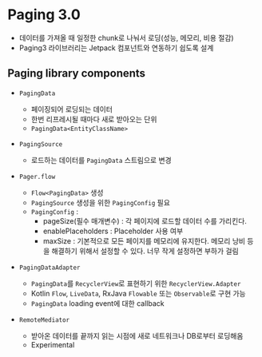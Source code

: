# Paging 3.0
- 데이터를 가져올 때 일정한 chunk로 나눠서 로딩(성능, 메모리, 비용 절감)
- Paging3 라이브러리는 Jetpack 컴포넌트와 연동하기 쉽도록 설계

## Paging library components
- `PagingData` 
  - 페이징되어 로딩되는 데이터
  - 한번 리프레시될 때마다 새로 받아오는 단위
  - `PagingData<EntityClassName>`

- `PagingSource`
  - 로드하는 데이터를 `PagingData` 스트림으로 변경

- `Pager.flow`
  - `Flow<PagingData>` 생성
  - `PagingSource` 생성을 위한 `PagingConfig` 필요
  - `PagingConfig` :
    - pageSize(필수 매개변수) : 각 페이지에 로드할 데이터 수를 가리킨다.
    - enablePlaceholders : Placeholder 사용 여부
    - maxSize : 기본적으로 모든 페이지를 메모리에 유지한다. 메모리 낭비 등을 해결하기 위해서 설정할 수 있다. 너무 작게 설정하면 부하가 걸림

- `PagingDataAdapter`
  - `PagingData`를 `RecyclerView`로 표현하기 위한 `RecyclerView.Adapter`
  - Kotlin `Flow`, `LiveData`, RxJava `Flowable` 또는 `Observable`로 구현 가능
  - `PagingData` loading event에 대한 callback

- `RemoteMediator`
  - 받아온 데이터를 끝까지 읽는 시점에 새로 네트워크나 DB로부터 로딩해옴
  - Experimental

